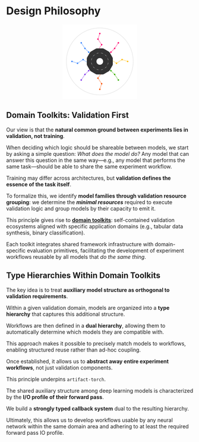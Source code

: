 # Design Philosophy

<p align="center">
  <img src="../../assets/artifact_ml_logo.svg" width="200" alt="Artifact-ML Logo">
</p>

## Domain Toolkits: Validation First

Our view is that the **natural common ground between experiments lies in validation, not training**.

When deciding which logic should be shareable between models, we start by asking a simple question: *What does the model do?* Any model that can answer this question in the same way—e.g., any model that performs the same task—should be able to share the same experiment workflow.

Training may differ across architectures, but **validation defines the essence of the task itself**.

To formalize this, we identify **model families through validation resource grouping**: we determine the ***minimal resources*** required to execute validation logic and group models by their capacity to emit it. 

This principle gives rise to [**domain toolkits**](domain_toolkits.md): self-contained validation ecosystems aligned with specific application domains (e.g., tabular data synthesis, binary classification).

Each toolkit integrates shared framework infrastructure with domain-specific evaluation primitives, facilitating the development of experiment workflows reusable by all models that *do the same thing*.

## Type Hierarchies Within Domain Toolkits

The key idea is to treat **auxiliary model structure as orthogonal to validation requirements**.  

Within a given validation domain, models are organized into a **type hierarchy** that captures this additional structure.

Workflows are then defined in a **dual hierarchy**, allowing them to automatically determine which models they are compatible with.  

This approach makes it possible to precisely match models to workflows, enabling structured reuse rather than ad-hoc coupling.

Once established, it allows us to **abstract away entire experiment workflows**, not just validation components.  

This principle underpins `artifact-torch`.

The shared auxiliary structure among deep learning models is characterized by the **I/O profile of their forward pass**.

We build a **strongly typed callback system** dual to the resulting hierarchy.

Ultimately, this allows us to develop workflows usable by any neural network within the same domain area and adhering to at least the required forward pass IO profile.
